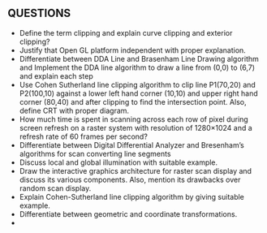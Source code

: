 ## QUESTIONS

- Define the term clipping and explain curve clipping and exterior clipping?
- Justify that Open GL platform independent with proper explanation.
- Differentiate between DDA Line and Brasenham Line Drawing algorithm
and Implement the DDA line algorithm to draw a line from (0,0) to (6,7) and
explain each step
- Use Cohen Sutherland line clipping algorithm to clip line P1(70,20) and P2(100,10) 
against a lower left hand corner (10,10) and upper right hand corner (80,40) and after
clipping to find the intersection point. Also, define CRT with proper diagram.
- How much time is spent in scanning across each row of pixel during screen refresh on 
a raster system with resolution of 1280×1024 and a refresh rate of 60 frames per 
second?
- Differentiate between Digital Differential Analyzer and Bresenham’s algorithms for 
scan converting line segments
- Discuss local and global illumination with suitable example.
- Draw the interactive graphics architecture for raster scan display and discuss its 
various components. Also, mention its drawbacks over random scan display. 
- Explain Cohen-Sutherland line clipping algorithm by giving suitable example. 
- Differentiate between geometric and coordinate transformations. 
- 
